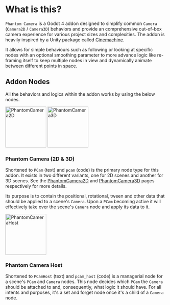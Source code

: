 # What is this?

`Phantom Camera` is a Godot 4 addon designed to simplify common `Camera` (`Camera2D` / `Camera3D`) behaviors and provide an comprehensive out-of-box camera experience for various project sizes and complexities. The addon is heavily inspired by a Unity package called [Cinemachine](https://unity.com/unity/features/editor/art-and-design/cinemachine).

It allows for simple behaviours such as following or looking at specific nodes with an optional smoothing parameter to more advance logic like re-framing itself to keep multiple nodes in view and dynamically animate between different points in space.

## Addon Nodes

All the behaviors and logics within the addon works by using the below nodes.

<div class="side-by-side">
<img alt="PhantomCamera2D" src="/assets/icons/phantom-camera-2D.svg" width="128" />
<img alt="PhantomCamera3D" src="/assets/icons/phantom-camera-3D.svg" width="128" />
</div>

### Phantom Camera (2D & 3D)
Shortened to `PCam` (text) and `pcam` (code) is the primary node type for this addon. It exists in two different variants, one for 2D scenes and another for 3D scenes. See the [PhantomCamera2D](../core-nodes/phantom-camera-2d) and [PhantomCamera3D](../core-nodes/phantom-camera-3d) pages respectively for more details.

Its purpose is to contain the positional, rotational, tween and other data that should be applied to a scene's `Camera`. Upon a `PCam` becoming active it will effectively take over the scene's `Camera` node and apply its data to it.

<img alt="PhantomCameraHost" src="/assets/icons/phantom-camera-host.svg" width="128" />

### Phantom Camera Host
Shortened to `PCamHost` (text) and `pcam_host` (code) is a managerial node for a scene's `PCam` and `Camera` nodes. This node decides which `PCam` the `Camera` should be attached to and, consequently, what logic it should have. For all intents and purposes, it's a set and forget node once it's a child of a `Camera` node.
